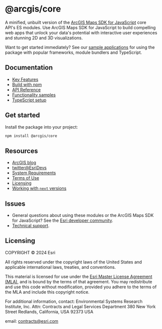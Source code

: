 # @arcgis/core

A minified, unbuilt version of the [ArcGIS Maps SDK for JavaScript](https://developers.arcgis.com/javascript/) core API's ES modules. Use ArcGIS Maps SDK for JavaScript to build compelling web apps that unlock your data's potential with interactive user experiences and stunning 2D and 3D visualizations.

Want to get started immediately? See our [sample applications](https://github.com/Esri/jsapi-resources/tree/main/core-samples) for using the package with popular frameworks, module bundlers and TypeScript.

## Documentation

- [Key Features](https://developers.arcgis.com/javascript/latest/key-features/)  
- [Build with npm](https://developers.arcgis.com/javascript/latest/get-started-npm/#api)
- [API Reference](https://developers.arcgis.com/javascript/latest/api-reference/)
- [Functionality samples](https://developers.arcgis.com/javascript/latest/sample-code/)
- [TypeScript setup](https://developers.arcgis.com/javascript/latest/typescript-setup/)

## Get started

Install the package into your project:

```sh
npm install @arcgis/core
```

## Resources

- [ArcGIS blog](https://blogs.esri.com/esri/arcgis/tag/javascript/)
- [twitter@EsriDevs](https://twitter.com/EsriDevs)
- [System Requirements](https://developers.arcgis.com/javascript/latest/system-requirements/)
- [Terms of Use](https://www.esri.com/en-us/legal/terms/product-specific-scope-of-use)
- [Licensing](https://developers.arcgis.com/javascript/latest/licensing/)
- [Working with `next` versions](https://github.com/Esri/feedback-js-api-next/blob/main/README.md)

## Issues

- General questions about using these modules or the ArcGIS Maps SDK for JavaScript? See the [Esri developer community](https://community.esri.com/t5/arcgis-api-for-javascript/ct-p/arcgis-api-for-javascript).
- [Technical support](https://support.esri.com/).

## Licensing

COPYRIGHT © 2024 Esri

All rights reserved under the copyright laws of the United States
and applicable international laws, treaties, and conventions.

This material is licensed for use under the [Esri Master License
Agreement (MLA)](https://www.esri.com/content/dam/esrisites/en-us/media/legal/ma-full/ma-full.pdf), and is bound by the terms of that agreement.
You may redistribute and use this code without modification,
provided you adhere to the terms of the MLA and include this
copyright notice.

For additional information, contact:
Environmental Systems Research Institute, Inc.
Attn: Contracts and Legal Services Department
380 New York Street
Redlands, California, USA 92373
USA

email: contracts@esri.com
